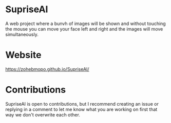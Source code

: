 # SupriseAI
 A web project where a bunvh of images will be shown and without touching the mouse you can move your face left and right and the images will move simultaneously.
# Website
 https://zohebmopo.github.io/SupriseAI/
# Contributions
 SupriseAI is open to contributions, but I recommend creating an issue or replying in a comment to let me know what you are working on first that way we don't overwrite each other.
